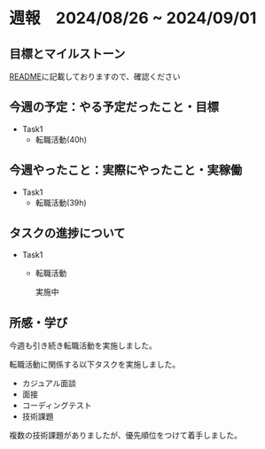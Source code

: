 # 週報　2024/08/26 ~ 2024/09/01

## 目標とマイルストーン
[README](https://github.com/Aki158/weekly-report/blob/main/README.md)に記載しておりますので、確認ください

## 今週の予定：やる予定だったこと・目標

- Task1
    - 転職活動(40h)

## 今週やったこと：実際にやったこと・実稼働

- Task1
    - 転職活動(39h)

## タスクの進捗について

- Task1
    - 転職活動

        実施中

## 所感・学び

今週も引き続き転職活動を実施しました。

転職活動に関係する以下タスクを実施しました。

- カジュアル面談
- 面接
- コーディングテスト
- 技術課題

複数の技術課題がありましたが、優先順位をつけて着手しました。
